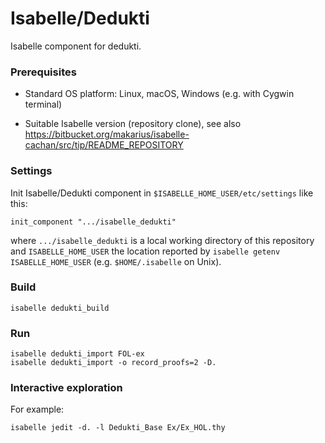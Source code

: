 # Isabelle/Dedukti

Isabelle component for dedukti.


### Prerequisites

  * Standard OS platform: Linux, macOS, Windows (e.g. with Cygwin terminal)

  * Suitable Isabelle version (repository clone), see also https://bitbucket.org/makarius/isabelle-cachan/src/tip/README_REPOSITORY


### Settings

Init Isabelle/Dedukti component in `$ISABELLE_HOME_USER/etc/settings` like this:
```
init_component ".../isabelle_dedukti"
```

where `.../isabelle_dedukti` is a local working directory of this repository and `ISABELLE_HOME_USER` the location reported by `isabelle getenv ISABELLE_HOME_USER` (e.g. `$HOME/.isabelle` on Unix).


### Build

```
isabelle dedukti_build
```


### Run

```
isabelle dedukti_import FOL-ex
isabelle dedukti_import -o record_proofs=2 -D.
```


### Interactive exploration

For example:
```
isabelle jedit -d. -l Dedukti_Base Ex/Ex_HOL.thy
```
